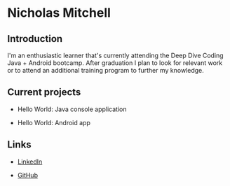 # Nicholas Mitchell

## Introduction

  I'm an enthusiastic learner that's currently attending the Deep Dive Coding
  Java + Android bootcamp. After graduation I plan to look for
  relevant work or to attend an additional training program to further my
  knowledge.  

## Current projects

* Hello World: Java console application

* Hello World: Android app

## Links

* [LinkedIn](linkedin.com/in/nicholas-mitchell-56b129220)

* [GitHub](https://github.com/nmitchell313)
